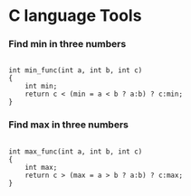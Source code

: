 # C language Tools

### Find min in three numbers
<pre><code>
int min_func(int a, int b, int c)
{
    int min;
    return c < (min = a < b ? a:b) ? c:min;
}
</code></pre>

### Find max in three numbers
<pre><code>
int max_func(int a, int b, int c)
{
    int max;
    return c > (max = a > b ? a:b) ? c:max;
}
</code></pre>